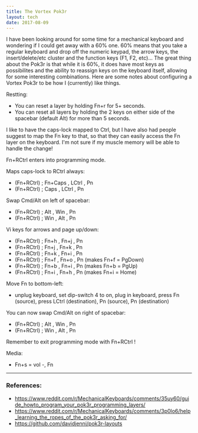 ```yaml
---
title: The Vortex Pok3r
layout: tech
date: 2017-08-09
---
```

I have been looking around for some time for a mechanical keyboard and wondering if I could get away with a 60% one. 60% means that you take a regular keyboard and drop off the numeric keypad, the arrow keys, the insert/delete/etc cluster and the function keys (F1, F2, etc)... The great thing about the Pok3r is that while it is 60%, it does have most keys as possibilites and the ability to reassign keys on the keyboard itself, allowing for some interesting combinations. Here are some notes about configuring a Vortex Pok3r to be how I (currently) like things.

Restting:

* You can reset a layer by holding Fn+r for 5+ seconds.
* You can reset all layers by holding the 2 keys on either side of the spacebar (default Alt) for more than 5 seconds.

I like to have the caps-lock mapped to Ctrl, but I have also had people suggest to map the Fn key to that, so that they can easily access the Fn layer on the keyboard. I'm not sure if my muscle memory will be able to handle the change!

Fn+RCtrl enters into programming mode.

Maps caps-lock to RCtrl always:

* (Fn+RCtrl) ; Fn+Caps , LCtrl , Pn
* (Fn+RCtrl) ; Caps , LCtrl , Pn

Swap Cmd/Alt on left of spacebar:

* (Fn+RCtrl) ; Alt , Win , Pn
* (Fn+RCtrl) ; Win , Alt , Pn

Vi keys for arrows and page up/down:

* (Fn+RCtrl) ; Fn+h , Fn+j , Pn
* (Fn+RCtrl) ; Fn+j , Fn+k , Pn
* (Fn+RCtrl) ; Fn+k , Fn+i , Pn
* (Fn+RCtrl) ; Fn+f , Fn+o , Pn (makes Fn+f = PgDown)
* (Fn+RCtrl) ; Fn+b , Fn+i , Pn (makes Fn+b = PgUp)
* (Fn+RCtrl) ; Fn+i , Fn+h , Pn (makes Fn+i = Home)

Move Fn to bottom-left:

* unplug keyboard, set dip-switch 4 to on, plug in keyboard, press Fn (source), press LCtrl (destination), Pn (source), Pn (destination)

You can now swap Cmd/Alt on right of spacebar:

* (Fn+RCtrl) ; Alt , Win , Pn
* (Fn+RCtrl) ; Win , Alt , Pn

Remember to exit programming mode with Fn+RCtrl !

Media:

* Fn+s = vol -, Fn

- - -
### References:

* <https://www.reddit.com/r/MechanicalKeyboards/comments/35uy60/guide_howto_program_your_pok3r_programming_layers/>
* <https://www.reddit.com/r/MechanicalKeyboards/comments/3p0lo6/help_learning_the_ropes_of_the_pok3r_asking_for/>
* <https://github.com/davidjenni/pok3r-layouts>
